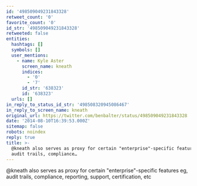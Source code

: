 ```yaml
---
id: '498509049231843328'
retweet_count: '0'
favorite_count: '0'
id_str: '498509049231843328'
retweeted: false
entities:
  hashtags: []
  symbols: []
  user_mentions:
    - name: Kyle Aster
      screen_name: kneath
      indices:
        - '0'
        - '7'
      id_str: '638323'
      id: '638323'
  urls: []
in_reply_to_status_id_str: '498508320945086467'
in_reply_to_screen_name: kneath
original_url: https://twitter.com/benbalter/status/498509049231843328
date: '2014-08-10T16:39:53.000Z'
sitemap: false
robots: noindex
reply: true
title: >-
  @kneath also serves as proxy for certain "enterprise"-specific features eg,
  audit trails, compliance…
---
```


@kneath also serves as proxy for certain "enterprise"-specific features eg, audit trails, compliance, reporting, support, certification, etc